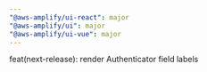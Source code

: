 ```yaml
---
"@aws-amplify/ui-react": major
"@aws-amplify/ui": major
"@aws-amplify/ui-vue": major
---
```


feat(next-release): render Authenticator field labels

